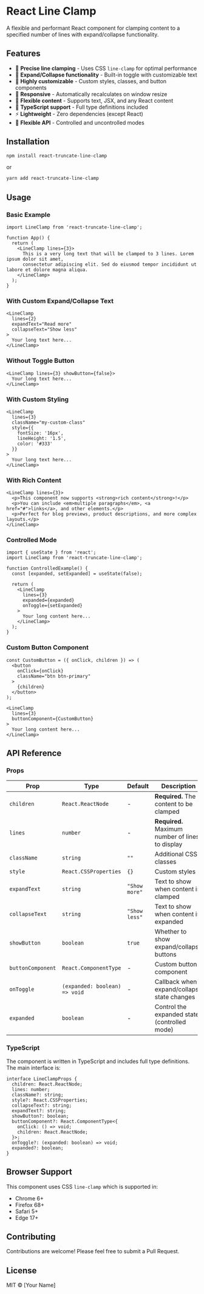 # React Line Clamp

A flexible and performant React component for clamping content to a specified number of lines with expand/collapse functionality.

## Features

- 🎯 **Precise line clamping** - Uses CSS `line-clamp` for optimal performance
- 🔄 **Expand/Collapse functionality** - Built-in toggle with customizable text
- 🎨 **Highly customizable** - Custom styles, classes, and button components
- 📱 **Responsive** - Automatically recalculates on window resize
- 🧩 **Flexible content** - Supports text, JSX, and any React content
- 🔧 **TypeScript support** - Full type definitions included
- ⚡ **Lightweight** - Zero dependencies (except React)
- 🧩 **Flexible API** - Controlled and uncontrolled modes

## Installation

```bash
npm install react-truncate-line-clamp
```

or

```bash
yarn add react-truncate-line-clamp
```

## Usage

### Basic Example

```tsx
import LineClamp from 'react-truncate-line-clamp';

function App() {
  return (
    <LineClamp lines={3}>
      This is a very long text that will be clamped to 3 lines. Lorem ipsum dolor sit amet,
      consectetur adipiscing elit. Sed do eiusmod tempor incididunt ut labore et dolore magna aliqua.
    </LineClamp>
  );
}
```

### With Custom Expand/Collapse Text

```tsx
<LineClamp
  lines={2}
  expandText="Read more"
  collapseText="Show less"
>
  Your long text here...
</LineClamp>
```

### Without Toggle Button

```tsx
<LineClamp lines={3} showButton={false}>
  Your long text here...
</LineClamp>
```

### With Custom Styling

```tsx
<LineClamp
  lines={3}
  className="my-custom-class"
  style={{
    fontSize: '16px',
    lineHeight: '1.5',
    color: '#333'
  }}
>
  Your long text here...
</LineClamp>
```

### With Rich Content

```tsx
<LineClamp lines={3}>
  <p>This component now supports <strong>rich content</strong>!</p>
  <p>You can include <em>multiple paragraphs</em>, <a href="#">links</a>, and other elements.</p>
  <p>Perfect for blog previews, product descriptions, and more complex layouts.</p>
</LineClamp>
```

### Controlled Mode

```tsx
import { useState } from 'react';
import LineClamp from 'react-truncate-line-clamp';

function ControlledExample() {
  const [expanded, setExpanded] = useState(false);

  return (
    <LineClamp
      lines={3}
      expanded={expanded}
      onToggle={setExpanded}
    >
      Your long content here...
    </LineClamp>
  );
}
```

### Custom Button Component

```tsx
const CustomButton = ({ onClick, children }) => (
  <button
    onClick={onClick}
    className="btn btn-primary"
  >
    {children}
  </button>
);

<LineClamp
  lines={3}
  buttonComponent={CustomButton}
>
  Your long content here...
</LineClamp>
```

## API Reference

### Props

| Prop | Type | Default | Description |
|------|------|---------|-------------|
| `children` | `React.ReactNode` | - | **Required.** The content to be clamped |
| `lines` | `number` | - | **Required.** Maximum number of lines to display |
| `className` | `string` | `""` | Additional CSS classes |
| `style` | `React.CSSProperties` | `{}` | Custom styles |
| `expandText` | `string` | `"Show more"` | Text to show when content is clamped |
| `collapseText` | `string` | `"Show less"` | Text to show when content is expanded |
| `showButton` | `boolean` | `true` | Whether to show expand/collapse buttons |
| `buttonComponent` | `React.ComponentType` | - | Custom button component |
| `onToggle` | `(expanded: boolean) => void` | - | Callback when expand/collapse state changes |
| `expanded` | `boolean` | - | Control the expanded state (controlled mode) |

### TypeScript

The component is written in TypeScript and includes full type definitions. The main interface is:

```tsx
interface LineClampProps {
  children: React.ReactNode;
  lines: number;
  className?: string;
  style?: React.CSSProperties;
  collapseText?: string;
  expandText?: string;
  showButton?: boolean;
  buttonComponent?: React.ComponentType<{
    onClick: () => void;
    children: React.ReactNode;
  }>;
  onToggle?: (expanded: boolean) => void;
  expanded?: boolean;
}
```

## Browser Support

This component uses CSS `line-clamp` which is supported in:
- Chrome 6+
- Firefox 68+
- Safari 5+
- Edge 17+

## Contributing

Contributions are welcome! Please feel free to submit a Pull Request.

## License

MIT © [Your Name]
